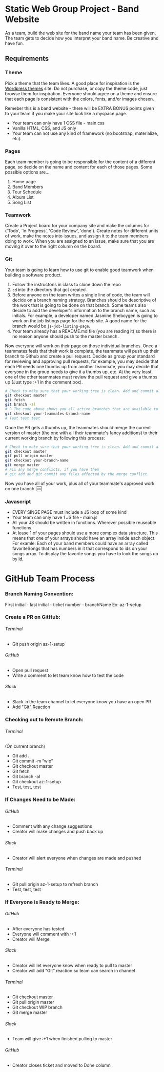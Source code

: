 # Static Web Group Project - Band Website

As a team, build the web site for the band name your team has been given. The team gets to decide how you interpret your band name. Be creative and have fun.

## Requirements

### Theme

Pick a theme that the team likes. A good place for inspiration is the [Wordpress themes](https://wordpress.org/themes/) site. Do not purchase, or copy the theme code, just browse them for inspiration. Everyone should agree on a theme and ensure that each page is consistent with the colors, fonts, and/or images chosen.

Remeber this is a band website - there will be EXTRA BONUS points given to your team if you make your site look like a myspace page.

* Your team can only have 1 CSS file - main.css
* Vanilla HTML, CSS, and JS only
* Your team can not use any kind of framework (no bootstrap, materialize, etc).

### Pages
Each team member is going to be responsible for the content of a different page, so decide on the name and content for each of those pages. Some possible options are...

1. Home page
1. Band Members
1. Tour Schedule
1. Album List
1. Song List

### Teamwork

Create a Project board for your company site and make the columns for ('Todo', 'In Progress', 'Code Review', 'done'). Create notes for different units of work, make the notes into issues, and assign it to the team members doing to work. When you are assigned to an issue, make sure that you are moving it over to the right column on the board.

### Git
Your team is going to learn how to use git to enable good teamwork when building a software product.

1. Follow the instructons in class to clone down the repo
1. `cd` into the directory that got created.
1. Before anyone on the team writes a single line of code, the team will decide on a branch naming strategy. Branches should be descriptive of the work that is going to be done on that branch. Some teams also decide to add the developer's information to the branch name, such as initials. For example, a developer named Jasmine Sheboygen is going to work on the job listings page for the web site. A good name for the branch would be `js-job-listing-page`.
1. Your team already has a README.md file (you are reading it) so there is no reason anyone should push to the master branch.

Now everyone will work on their page on those individual branches. Once a teammates feels that their work is complete, the teammate will push up their branch to Github and create a pull request. Decide as group your standard for reviewing and approving pull requests, for example, you may decide that each PR needs one thumbs up from another teammate, you may decide that everyone in the group needs to give it a thumbs up, etc. At the very least, one of the other teammates must review the pull request and give a thumbs up (Just type :+1 in the comment box).
```bash
# Check to make sure that your working tree is clean. Add and commit all that you need to.
git checkout master
git fetch
git branch -al 
# ^ The code above shows you all active branches that are available to you on GitHub. 
git checkout your-teammates-branch-name
# Test test test
```

Once the PR gets a thumbs up, the teammates should merge the current version of master (the one with all their teammate's fancy additions) to their current working branch by following this process:

```bash
# Check to make sure that your working tree is clean. Add and commit all that you need to.
git checkout master
git pull origin master
git checkout your-branch-name
git merge master
# Fix any merge conflicts, if you have them
# git add and git commit any files affected by the merge conflict.
```

Now you have all of your work, plus all of your teammate's approved work on one branch. :cool:

### Javascript
* EVERY SINGE PAGE must include a JS loop of some kind 
* Your team can only have 1 JS file - main.js
* All your JS should be written in functions.  Wherever possible reuseable functions.
* At lease 1 of your pages should use a more complex data structure.  This means that one of your arrays should have an array inside each object.  For examle:  Each of your band members could have an array called favoriteSongs that has numbers in it that correspond to ids on your songs array.  To display the favorite songs you have to look the songs up by id.



# GitHub Team Process

### Branch Naming Convention:
First initial - last initial - ticket number - branchName 
Ex: az-1-setup

### Create a PR on GitHub:
###### Terminal
- Git push origin az-1-setup
###### GitHub
- Open pull request
- Write a comment to let team know how to test the code
###### Slack
- Slack in the team channel to let everyone know you have an open PR
- Add "Git" Reaction

### Checking out to Remote Branch:
###### Terminal
(On current branch)
- Git add .
- Git commit -m “wip”
- Git checkout master
- Git fetch 
- Git branch -al
- Git checkout az-1-setup
- Test, test, test

### If Changes Need to be Made:
###### GitHub
- Comment with any change suggestions
- Creator will make changes and push back up
###### Slack
- Creator will alert everyone when changes are made and pushed
###### Terminal
- Git pull origin az-1-setup to refresh branch
- Test, test, test

### If Everyone is Ready to Merge:
###### GitHub
- After everyone has tested
- Everyone will comment with :+1 
- Creator will Merge
###### Slack
- Creator will let everyone know when ready to pull to master
- Creator will add “Git” reaction so team can search in channel
###### Terminal
- Git checkout master
- Git pull origin master
- Git checkout WIP branch
- Git merge master
###### Slack
- Team will give :+1 when finished pulling to master
###### GitHub
- Creator closes ticket and moved to Done column


